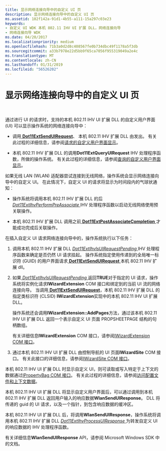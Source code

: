 ```yaml
---
title: 显示网络连接向导中的自定义 UI 页
description: 显示网络连接向导中的自定义 UI 页
ms.assetid: 102f142a-91d1-4b55-a111-15a297c03e23
keywords:
- 自定义 UI WDK 本机 802.11 IHV UI 扩展 DLL，网络连接向导
- 网络连接向导 WDK
ms.date: 04/20/2017
ms.localizationpriority: medium
ms.openlocfilehash: 71b3a0d2d8c408567fe0b734dbc49f1178a5f3db
ms.sourcegitcommit: a33b7978e22d5bb9f65ca7056f955319049a2e4c
ms.translationtype: MT
ms.contentlocale: zh-CN
ms.lasthandoff: 01/31/2019
ms.locfileid: "56526202"
---
```

# <a name="displaying-custom-ui-pages-within-the-network-connection-wizard"></a>显示网络连接向导中的自定义 UI 页




 

通过进行 UI 的请求时，支持的本机 802.11 IHV UI 扩展 DLL 的自定义用户界面 (UI) 可以显示操作系统的网络连接向导中：

-   调用[ **Dot11ExtSendUIRequest**](https://msdn.microsoft.com/library/windows/hardware/ff547567)、 本机 802.11 IHV 扩展 DLL 由发出。 有关此过程的详细信息，请参阅[请求的自定义用户界面显示](requesting-the-display-of-a-custom-ui.md)。

-   本机 802.11 IHV 扩展 DLL 的调用**Dot11ExtQueryUIRequest** IHV 处理程序函数，所做的操作系统。 有关此过程的详细信息，请参阅[查询的自定义用户界面显示](querying-for-the-display-of-a-custom-ui.md)。

如果无线 LAN (WLAN) 适配器尝试连接到无线网络，操作系统会显示网络连接向导中的自定义 UI。 在此情况下，自定义 UI 的请求将显示为时间段内的气球状通知：

-   操作系统将调用本机 802.11 IHV 扩展 DLL 的后[ *Dot11ExtIhvPerformPreAssociate* ](https://msdn.microsoft.com/library/windows/hardware/ff547499) IHV 处理程序函数以启动无线网络使用预关联操作。

-   本机 802.11 IHV 扩展 DLL 调用之前[ **Dot11ExtPostAssociateCompletion** ](https://msdn.microsoft.com/library/windows/hardware/ff547530)才能成功完成后关联操作。

在插入自定义 UI 请求网络连接向导中的，操作系统执行以下任务：

1.  调用本机 802.11 IHV 扩展 DLL [ *Dot11ExtIhvIsUIRequestPending* ](https://msdn.microsoft.com/library/windows/hardware/ff547479) IHV 处理程序函数来确定是否仍然 UI 请求挂起。 操作系统指定使用传递到的全局唯一标识符 (GUID) 的用户界面请求[ **Dot11ExtSendUIRequest** ](https://msdn.microsoft.com/library/windows/hardware/ff547567)本机 802.11 IHV 扩展 dll。

2.  如果[ *Dot11ExtIhvIsUIRequestPending* ](https://msdn.microsoft.com/library/windows/hardware/ff547479)返回**TRUE**对于指定的 UI 请求，操作系统将实例化请求**IWizardExtension** COM 接口和绑定到的当前 UI 流的网络连接向导。 当调用[ **Dot11ExtSendUIRequest**](https://msdn.microsoft.com/library/windows/hardware/ff547567)，本机 802.11 IHV 扩展 DLL 的指定类标识符 (CLSID) **IWizardExtension**实现中的本机 802.11 IHV UI 扩展 DLL。

    操作系统还会调用**IWizardExtension::AddPages**方法，通过该本机 802.11 IHV UI 扩展 DLL 返回一个表示自定义 UI 页面 PROPSHEETPAGE 结构的句柄数组。

    有关详细信息**IWizardExtension** COM 接口，请参阅[IWizardExtension COM 接口](https://go.microsoft.com/fwlink/p/?linkid=56607)。

3.  通过本机 802.11 IHV UI 扩展 DLL 由控制导航的 UI 页面**IWizardSite** COM 接口。 有关此接口的详细信息，请参阅[IWizardSite COM 接口](https://go.microsoft.com/fwlink/p/?linkid=56608)。

本机 802.11 IHV UI 扩展 DLL 时显示自定义 UI，则可读取或写入特定于上下文的数据通过[IPropertyBag COM 接口](https://go.microsoft.com/fwlink/p/?linkid=56610)。 有关此过程的详细信息，请参阅[访问配置文件和上下文数据](accessing-profile-and-context-data.md)。

本机 802.11 IHV UI 扩展 DLL 将显示自定义用户界面后，可以通过调用到本机 802.11 IHV 扩展 DLL 返回用户输入的响应数据**WlanSendUIResponse**。 DLL 将传递的 guid 的 UI 请求，以及一个指针，到包含响应数据的缓冲区。

本机 802.11 IHV UI 扩展 DLL 后，将调用**WlanSendUIResponse**，操作系统将调用本机 802.11 IHV 扩展 DLL [ *Dot11ExtIhvProcessUIResponse* ](https://msdn.microsoft.com/library/windows/hardware/ff547504)为转发自定义 UI 的响应数据的 IHV 处理程序函数。

有关详细信息**WlanSendUIResponse** API，请参阅 Microsoft Windows SDK 中的文档。

 

 





